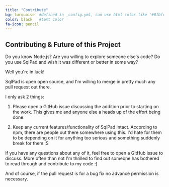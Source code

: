 ```yaml
---
title: "Contribute"
bg: turquoise  #defined in _config.yml, can use html color like '#0fbfcf'
color: black   #text color
fa-icon: pencil
---
```


## Contributing & Future of this Project

Do you know Node.js? Are you willing to explore someone else's code? Do you use SqlPad and wish it was different or better in some way?

Well you're in luck! 

SqlPad is open open source, and I'm willing to merge in pretty much any pull request out there. 

I only ask 2 things: 

1. Please open a GitHub issue discussing the addition prior to starting on the work. This gives me and anyone else a heads up of the effort being done. 

2. Keep any current features/functionality of SqlPad intact. According to npm, there are people out there somewhere using this. I'd hate for them to be depending on it for anything too serious and something suddenly break for them :S

If you have any questions about any of it, feel free to open a GitHub issue to discuss. More often than not I'm thrilled to find out someone has bothered to read through and contribute to my code :)

And of course, if the pull request is for a bug fix no advance permission is necessary.